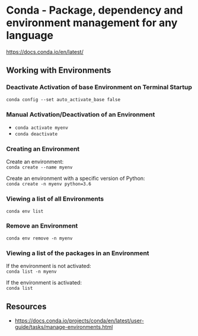 # Conda - Package, dependency and environment management for any language

https://docs.conda.io/en/latest/

## Working with Environments

### Deactivate Activation of base Environment on Terminal Startup

```conda config --set auto_activate_base false```

### Manual Activation/Deactivation of an Environment

* ```conda activate myenv```
* ```conda deactivate```

### Creating an Environment

Create an environment:  
```conda create --name myenv```

Create an environment with a specific version of Python:  
```conda create -n myenv python=3.6```

### Viewing a list of all Environments

```conda env list```

### Remove an Environment

`conda env remove -n myenv`

### Viewing a list of the packages in an Environment

If the environment is not activated:  
```conda list -n myenv```

If the environment is activated:  
```conda list```


## Resources

* https://docs.conda.io/projects/conda/en/latest/user-guide/tasks/manage-environments.html
